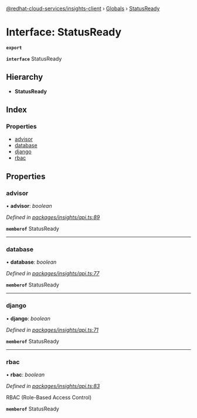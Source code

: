 [@redhat-cloud-services/insights-client](../README.md) › [Globals](../globals.md) › [StatusReady](statusready.md)

# Interface: StatusReady

**`export`** 

**`interface`** StatusReady

## Hierarchy

* **StatusReady**

## Index

### Properties

* [advisor](statusready.md#advisor)
* [database](statusready.md#database)
* [django](statusready.md#django)
* [rbac](statusready.md#rbac)

## Properties

###  advisor

• **advisor**: *boolean*

*Defined in [packages/insights/api.ts:89](https://github.com/RedHatInsights/javascript-clients/blob/master/packages/insights/api.ts#L89)*

**`memberof`** StatusReady

___

###  database

• **database**: *boolean*

*Defined in [packages/insights/api.ts:77](https://github.com/RedHatInsights/javascript-clients/blob/master/packages/insights/api.ts#L77)*

**`memberof`** StatusReady

___

###  django

• **django**: *boolean*

*Defined in [packages/insights/api.ts:71](https://github.com/RedHatInsights/javascript-clients/blob/master/packages/insights/api.ts#L71)*

**`memberof`** StatusReady

___

###  rbac

• **rbac**: *boolean*

*Defined in [packages/insights/api.ts:83](https://github.com/RedHatInsights/javascript-clients/blob/master/packages/insights/api.ts#L83)*

RBAC (Role-Based Access Control)

**`memberof`** StatusReady

